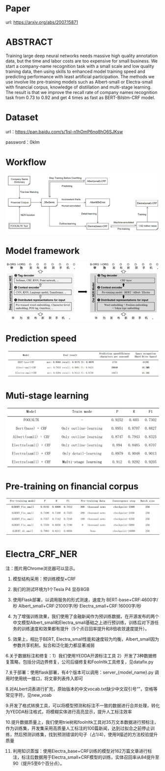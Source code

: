 # Paper
url: https://arxiv.org/abs/2007.15871

# ABSTRACT

Training large deep neural networks needs massive high quality annotation data, but the time and labor costs are too expensive for small business. We start a company-name recognition task with a small scale and low quality training data, then using skills to enhanced model training speed and predicting performance with least artificial participation. The methods we use involve lite pre-training models such as Albert-small or Electra-small with financial corpus, knowledge of distillation and multi-stage learning. The result is that we improve the recall rate of company names recognition task from 0.73 to 0.92 and get 4 times as fast as BERT-Bilstm-CRF model.

# Dataset
url：https://pan.baidu.com/s/1isI-n1hOmP6nq8hO6SJKsw 

password：0klm


# Workflow
![add image](https://github.com/Hanlard/Electra_CRF_NER/blob/master/workflow/framework.png)


# Model framework
![add image](https://github.com/Hanlard/Electra_CRF_NER/blob/master/workflow/model.png)

# Prediction speed
![add image](https://github.com/Hanlard/Electra_CRF_NER/blob/master/workflow/prediction%20speed.png)

# Muti-stage learning
![add image](https://github.com/Hanlard/Electra_CRF_NER/blob/master/workflow/muti-stage%20learning.png)

# Pre-training on financial corpus
![add image](https://github.com/Hanlard/Electra_CRF_NER/blob/master/workflow/pre-training.png)

# Electra_CRF_NER
注：图片用Chrome浏览器可以显示。

1. 模型结构采用：预训练模型+CRF

2. 我们的测试环境为1个Tesla P4 显存8GB

3. 使用Flask部署，以调用服务的形式测速，速度为 BERT-base+CRF:4600字/秒 Albert_small+CRF:21000字/秒 Electra_small+CRF:16000字/秒

4. 为了增强训练效果，我们使用了金融新闻作为预训练数据，在开源发布的两个中文模型Albert_small和Electra_small基础之上进行预训练，训练后对下游任务的训练速度和效果都有提升（5个点召回率提升和8倍收敛速度提升）。

5. 效果上，相比于BERT, Electra_small性能和速度较为均衡，Albert_small因为参数共享机制，拟合和泛化能力都显著减弱

 6.关于数据标注和修复：1）我们使用YEDDA开源标注工具 2）开发了3种数据修复策略，包括分词边界修复，公司后缀修复和Foolnltk工具修复，见datafix.py

 7.关于部署：使用flask部署，有4个版本可以调用：server_{model_name}.py 调用时使用统一接口，将文章列表传入即可

 8.对ALbert词表进行扩充，原始版本的中文vocab.txt缺少中文双引号“”，空格等常见字符，见new_voab

 9.开发了格式转换工具，可以将模型预测和标注不一致的数据进行合并处理，转化为YEDDA标注格式，将模糊实体进行高亮显示，提升人工标注效率

 10.提升数据质量上，我们使用trie树和foolnltk工具对35万文本数据进行预标注，作为训练集，开发集采用高质量人工标注的100篇新闻，达到过拟合之前停止训练，然后预测训练集，找到预测错误的句子（占1/4)，使用9描述的方法校验提升质量

11. 利用知识蒸馏：使用Electra_base+CRF训练的模型对162万篇文章进行标注，标注后数据用于Electra_small+CRF模型的训练，实体召回率从84提升至90（提升5至6个百分点）。
